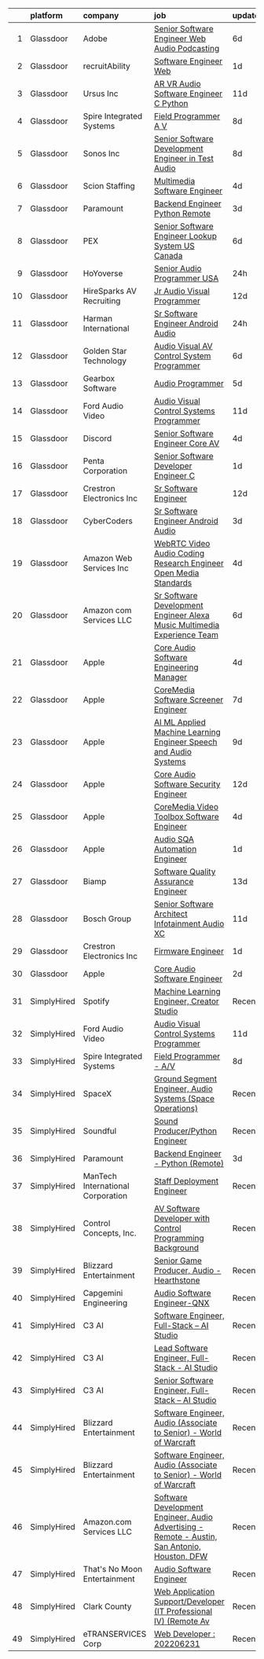 

|    | platform    | company                           | job                                                                                                                                                                                                                                                                                                                                                                                                                                                                                                                                                                                                                                                                                                                                                                                                                                                                                                                                                                                                                                                                                                                                                                                                                                                                                                                                                                                                                                                                                     | update_time   | location                       |
|---:|:------------|:----------------------------------|:----------------------------------------------------------------------------------------------------------------------------------------------------------------------------------------------------------------------------------------------------------------------------------------------------------------------------------------------------------------------------------------------------------------------------------------------------------------------------------------------------------------------------------------------------------------------------------------------------------------------------------------------------------------------------------------------------------------------------------------------------------------------------------------------------------------------------------------------------------------------------------------------------------------------------------------------------------------------------------------------------------------------------------------------------------------------------------------------------------------------------------------------------------------------------------------------------------------------------------------------------------------------------------------------------------------------------------------------------------------------------------------------------------------------------------------------------------------------------------------|:--------------|:-------------------------------|
|  1 | Glassdoor   | Adobe                             | [Senior Software Engineer  Web   Audio   Podcasting ](https://www.glassdoor.com/partner/jobListing.htm?pos=123&ao=1136043&s=58&guid=000001821a6056199dc5dc6ebb6d2b1a&src=GD_JOB_AD&t=SR&vt=w&cs=1_b2affbed&cb=1658299897726&jobListingId=1008002518254&jrtk=3-0-1g8d60lj8khqf801-1g8d60ljng4e4800-64add86b6b132821-)                                                                                                                                                                                                                                                                                                                                                                                                                                                                                                                                                                                                                                                                                                                                                                                                                                                                                                                                                                                                                                                                                                                                                                    | 6d            | New York, NY                   |
|  2 | Glassdoor   | recruitAbility                    | [Software Engineer  Web](https://www.glassdoor.com/partner/jobListing.htm?pos=106&ao=1110586&s=58&guid=000001821a6056199dc5dc6ebb6d2b1a&src=GD_JOB_AD&t=SR&vt=w&ea=1&cs=1_09042fb5&cb=1658299897725&jobListingId=1008012383608&cpc=65CC663E25211861&jrtk=3-0-1g8d60lj8khqf801-1g8d60ljng4e4800-c32dda23dc3b3336--6NYlbfkN0CGG9KWCDlpnNsyBDyIiP_Q0811kl3MMa1wmNp0I1WtkTaTZU1gJWaiKEGe9oYuZ3DEn85oy7iESDMcbMtjjOq54dyTJiC2I0gzc2uKL6YHj_q7MxWyAl5k0J7uyhVaambh6eC1KOorKyCgf6kJ99XOlc8m0DeJZ0Z9-BpZHbpT5haX2C3URofd8oqmCJiFFisLng_EHZ2V4rG27icYJHktTqHAMLo8QxJQWODrapESzYQVGmM8aupRHYQ6aifIvRBihRMiYoON4hRCmAWGi1Ho16R5BGCkSX_Yvs70AhhQjHEtdAIAH6qFtxSTI0Bhoa1U0f5SIWC4UDl360I0C32K3aRtm0JKLKopNmlcdpgUoK_AginP05EPm6EVRzrzxxSJs3GKa2bii4eMj810Vq-UtZbw91YFNirWpDtHOud35HRKEngcUAcNW1aK5Wh7NrQnuwTzM5YRGTee0fGz8oSuh6MNNUwvbcEkI97ysXhvOD0SqwY74h8r4QPlkRl_bDpFWxWQwt6q7aCMSvPrRLtL)                                                                                                                                                                                                                                                                                                                                                                                                                                                                                                                                                                                                       | 1d            | Anaheim, CA                    |
|  3 | Glassdoor   | Ursus  Inc                        | [AR VR Audio Software Engineer   C   Python](https://www.glassdoor.com/partner/jobListing.htm?pos=109&ao=1110586&s=58&guid=000001821a6056199dc5dc6ebb6d2b1a&src=GD_JOB_AD&t=SR&vt=w&ea=1&cs=1_7ff2f5c4&cb=1658299897725&jobListingId=1007993377891&cpc=5EFBB0462F9C6B7A&jrtk=3-0-1g8d60lj8khqf801-1g8d60ljng4e4800-aa3ce2fb02d8ce81--6NYlbfkN0CT8vBT9H5mqECx2dfLV_FONLPDKpIRssxVwtj05Tmm4rA5I0VNOPdM1oYsK66ov5oIrm6uNt0XDvpl2KYEwQICSaD5MLEKBZUJ16SpRSONk4KxDzLgWuNHc-mKZGUkO1IWuKva4frPteSuou09hRerYEP3Zpi81Lc8E9fKSHP7VIDxORxefithbZH9PCMwkDukGkVZREcWMM9hVPJ9fODmdt4RfzPiA7lnwPGjRh2I_k9VvPcZ9j8QIULubvdA6fo_5Nl_hcuOiz1TaPpLI9OQl0YoX_Ue4t-U8z3hCVWY2NboO7bSiJ273qSPoPBwZUJmjPPUGWEHR0nT0T575uWdTPPA7ZjrbbSxGbqVGjyCk1UhyvZhBi-l_V56YZSPh1fZG45zXJbY7DgqN2M7wRciRJWpi53Ck_8btodY9ZcvlXGH7Q_OCQQBwJhZBfpPhnSXGF9VLTinmqh36fa3vohhcIbOlHJ1HtCSIYBTmZ6uvdBmqwggHFPK9Hf-HB5Jnl77UVmsOE_DBI5XauwTSbMDgD2NDFfj4_TugFiP06rIOLRin9YOSnsl8-hMqHAwfE-V-3PyCoMXaFELGCLaoZrSzTHsur-gJVAcx3vIK5h-54kxafJoUwmljvyfbx5d8BPUqzmm2Of3F4eMUnEXKHCeWs_Rtfix840BG5yQhetsni1J3vWvme63x3oR-fR3rqTsLWmEje2Y8ZTGUwphKXniWdh0B8cZ1sA2Uk_B3QN44Bj1j19rylUJ32blSdCM8ipj5VZqDDOzpNHBjNRph07dc9oNvUQVz2XTtnmxeCpBde8htax5HUnynUXl-x9VeJi_hQGr006O06UbwW-p0f1yhu6oToxf8iOlPMonKbqEwlJgcNFkpqBkTtyEYNp79nsPpEgnHpj_XGgdf8lwN-_Ff_DzDFd9knOKdqETeghzOGMA8yCTzxy0IbfwVKa40SkAxqVYdOsfR8QMsoN7go9rxlR0jj9vDa7IGnIiiCboC_evkj5EgHfUNOCutRlILbM%3D)                                                                     | 11d           | Redmond, WA                    |
|  4 | Glassdoor   | Spire Integrated Systems          | [Field Programmer   A V](https://www.glassdoor.com/partner/jobListing.htm?pos=101&ao=1110586&s=58&guid=000001821a6056199dc5dc6ebb6d2b1a&src=GD_JOB_AD&t=SR&vt=w&ea=1&cs=1_429b79d4&cb=1658299897724&jobListingId=1007997639031&cpc=BA15C3E50D27FFE8&jrtk=3-0-1g8d60lj8khqf801-1g8d60ljng4e4800-2397039f547f99e3--6NYlbfkN0CH4aig5Ztd-45FrZS1-WrZIx-owN4hI8D535o7deO_foMxi14zJY8Dl-iXBCi5-CM3w5g23qmJ-ktnjVnjuJBzx-cKeSf6eZw6woDE2hx1_Mnp2EQThVDPCgzoriW_Y-7NSX1ENEAuKAC6sQfhAm68rLxz6MK62uRJ3e5-n5roEiDcmNLtAaNDOdVKuc-mHKrM8kEg_XgmXPDEqK9pQKDGT50wKcPWGJNFFf31e-vrFtm9PnyukUzEDHWgxR3rRMr7-KKhK9nt-a7nWmxHBmQaUF4HC8gDTDcOTZ0AJsoFGvCXVRrcnZ7RiJjeGwBTu299HZGHR3VeD8YfqqWHvfKH5yumucAx1t7B7bUia7RPUaOmIhbgkPuu6DqZL48mBjYAZs_DuzURtzAxeF3kOGZoBQPc_-elUSKmWzLKAqOuhx6OWyjx8UpSlB9Q_V5Zq0UCdSZPGrq-5i2W5brJNCAnMh_ke3X8R9DoTM9jQ69Kx4zUJLzal0WoX1eiMQyiQhY%3D)                                                                                                                                                                                                                                                                                                                                                                                                                                                                                                                                                                                                                         | 8d            | Troy, MI                       |
|  5 | Glassdoor   | Sonos  Inc                        | [Senior Software Development Engineer in Test  Audio](https://www.glassdoor.com/partner/jobListing.htm?pos=115&ao=1136043&s=58&guid=000001821a6056199dc5dc6ebb6d2b1a&src=GD_JOB_AD&t=SR&vt=w&cs=1_a30a4fe7&cb=1658299897725&jobListingId=1007998832395&jrtk=3-0-1g8d60lj8khqf801-1g8d60ljng4e4800-caf06fc64295be09-)                                                                                                                                                                                                                                                                                                                                                                                                                                                                                                                                                                                                                                                                                                                                                                                                                                                                                                                                                                                                                                                                                                                                                                    | 8d            | Boston, MA                     |
|  6 | Glassdoor   | Scion Staffing                    | [Multimedia Software Engineer](https://www.glassdoor.com/partner/jobListing.htm?pos=105&ao=1110586&s=58&guid=000001821a6056199dc5dc6ebb6d2b1a&src=GD_JOB_AD&t=SR&vt=w&ea=1&cs=1_8f3665a6&cb=1658299897725&jobListingId=1008008577735&cpc=42BEC95245890617&jrtk=3-0-1g8d60lj8khqf801-1g8d60ljng4e4800-86843f5f6ef372c1--6NYlbfkN0AxNjU9wWOnkzYrjpAN9mGGJnqCtvXlnsxswceXA4p8arctmlbenC8IxdF6uPF1Mr83u4JysOfJ9jXAqcnIyixLc8sR0avTryqxqhsjIuS_un4kaGkiHc7oTRCi6_p0ngKXsuD1TtQf061AssfLmW1cSOet3uXlgmtmcBNsC50wWFHvEK6xQpPKwv8ACF2HsYrVCodgUGoZe8Oy-B0y-Vqr_sGFGHFkVoXkNcfXOAWoyz0YK5LFmJWT52CXczpU4smUxMeD_bkobAXbUNDHUutN4b1FNfQyptMJA4iDriYfIzmPawgmGRRanw8jzIZveDC7UO9DXdQenofgjKiADhoEhLLMkCbrpOFa5Ew9FYLQwwlkdS0gNHuWT1jFrU9bvE0rg-74cgoUoHpTkLgQVU7ycRM4KrbJeYIt65-HmjDiTENioSTFDUd3ekE3QxgB0LPAl7Uh6RUGZuMNjy7bBpoWNRPmbu5PcyUfFlMEPZYYz1v4A5v0UHVGPZrLhQVt_mnDL2ns7QsJl3VB_n0LA93n)                                                                                                                                                                                                                                                                                                                                                                                                                                                                                                                                                                                                 | 4d            | Redmond, WA                    |
|  7 | Glassdoor   | Paramount                         | [Backend Engineer   Python  Remote ](https://www.glassdoor.com/partner/jobListing.htm?pos=118&ao=1136043&s=58&guid=000001821a6056199dc5dc6ebb6d2b1a&src=GD_JOB_AD&t=SR&vt=w&cs=1_d63ea8a7&cb=1658299897726&jobListingId=1008009866952&jrtk=3-0-1g8d60lj8khqf801-1g8d60ljng4e4800-bc754100c4c9abf7-)                                                                                                                                                                                                                                                                                                                                                                                                                                                                                                                                                                                                                                                                                                                                                                                                                                                                                                                                                                                                                                                                                                                                                                                     | 3d            | New York, NY                   |
|  8 | Glassdoor   | PEX                               | [Senior Software Engineer   Lookup System  US  Canada ](https://www.glassdoor.com/partner/jobListing.htm?pos=114&ao=1136043&s=58&guid=000001821a6056199dc5dc6ebb6d2b1a&src=GD_JOB_AD&t=SR&vt=w&cs=1_70b9fcdb&cb=1658299897725&jobListingId=1008002579764&jrtk=3-0-1g8d60lj8khqf801-1g8d60ljng4e4800-c509ac628109f22c-)                                                                                                                                                                                                                                                                                                                                                                                                                                                                                                                                                                                                                                                                                                                                                                                                                                                                                                                                                                                                                                                                                                                                                                  | 6d            | Remote                         |
|  9 | Glassdoor   | HoYoverse                         | [Senior Audio Programmer  USA ](https://www.glassdoor.com/partner/jobListing.htm?pos=116&ao=1136043&s=58&guid=000001821a6056199dc5dc6ebb6d2b1a&src=GD_JOB_AD&t=SR&vt=w&cs=1_08265382&cb=1658299897726&jobListingId=1008016127424&jrtk=3-0-1g8d60lj8khqf801-1g8d60ljng4e4800-99985eedadb6c43c-)                                                                                                                                                                                                                                                                                                                                                                                                                                                                                                                                                                                                                                                                                                                                                                                                                                                                                                                                                                                                                                                                                                                                                                                          | 24h           | Los Angeles, CA                |
| 10 | Glassdoor   | HireSparks AV Recruiting          | [Jr  Audio Visual Programmer](https://www.glassdoor.com/partner/jobListing.htm?pos=102&ao=1110586&s=58&guid=000001821a6056199dc5dc6ebb6d2b1a&src=GD_JOB_AD&t=SR&vt=w&ea=1&cs=1_f56caeef&cb=1658299897724&jobListingId=1007990589401&cpc=87A0A889578C8297&jrtk=3-0-1g8d60lj8khqf801-1g8d60ljng4e4800-3645d3de07ee691e--6NYlbfkN0CgISsLKYw0qJRFWluNVVgIYeD3xM8qesrjCvAKwjwwKRSQqxAUlElEhVVO1a0J4Unh9MYd1JqPkQC11VzVzI6yg52sATyjgpvMUk0BUitp0u6dvzaBntZv5uGPwrmlY2rICOfOV3e1M7oxBnFa0aB2XTgOd7Gr7MyaAELUGl7tizV7Ga54Kq26hB4Sqs75kd8vYAisTxlvU3-EcqYb1xZin3kU49YgbUfXAIbppttWwo0BPsIVi5Gcrh7oH8NcDMXCGS8WOA2Sg_BXOWbMqrXauKD72LJU15vnTnVzh61L7OzAHOL_I0WVADMioErdOZaIvO0e9UWrNl_wkqMTurnfF4FD_NwPiLvXxrGtpv3ibj9bYM90Ii1EoIj0V6_hahf8OjolqMVrL-LMUzTFCRmBCkfOYAA9xBCaa6W4o8OtEGKf1s5MZIAJzJ-aMRPjbh3julfamsFpZwRz79mW0IH6-8R1tCoBFCPKg3yt-9EEqXTFRzsMwzJxulA36k6lDPDdxHj9xbcZtykqbcV1eiMO)                                                                                                                                                                                                                                                                                                                                                                                                                                                                                                                                                                                                  | 12d           | Richmond, VA                   |
| 11 | Glassdoor   | Harman International              | [Sr  Software Engineer  Android Audio ](https://www.glassdoor.com/partner/jobListing.htm?pos=122&ao=1136043&s=58&guid=000001821a6056199dc5dc6ebb6d2b1a&src=GD_JOB_AD&t=SR&vt=w&cs=1_41c098dd&cb=1658299897726&jobListingId=1008016013396&jrtk=3-0-1g8d60lj8khqf801-1g8d60ljng4e4800-180c0717cd7b2964-)                                                                                                                                                                                                                                                                                                                                                                                                                                                                                                                                                                                                                                                                                                                                                                                                                                                                                                                                                                                                                                                                                                                                                                                  | 24h           | Novi, MI                       |
| 12 | Glassdoor   | Golden Star Technology            | [Audio Visual  AV  Control System Programmer](https://www.glassdoor.com/partner/jobListing.htm?pos=127&ao=1136043&s=58&guid=000001821a6056199dc5dc6ebb6d2b1a&src=GD_JOB_AD&t=SR&vt=w&ea=1&cs=1_ec4ccedc&cb=1658299897731&jobListingId=1008004154703&jrtk=3-0-1g8d60lj8khqf801-1g8d60ljng4e4800-6d71172a998e3432-)                                                                                                                                                                                                                                                                                                                                                                                                                                                                                                                                                                                                                                                                                                                                                                                                                                                                                                                                                                                                                                                                                                                                                                       | 6d            | Cerritos, CA                   |
| 13 | Glassdoor   | Gearbox Software                  | [Audio Programmer](https://www.glassdoor.com/partner/jobListing.htm?pos=117&ao=1136043&s=58&guid=000001821a6056199dc5dc6ebb6d2b1a&src=GD_JOB_AD&t=SR&vt=w&ea=1&cs=1_40350b88&cb=1658299897726&jobListingId=1008004819041&jrtk=3-0-1g8d60lj8khqf801-1g8d60ljng4e4800-0db689fb5b7447f5-)                                                                                                                                                                                                                                                                                                                                                                                                                                                                                                                                                                                                                                                                                                                                                                                                                                                                                                                                                                                                                                                                                                                                                                                                  | 5d            | Frisco, TX                     |
| 14 | Glassdoor   | Ford Audio Video                  | [Audio Visual Control Systems Programmer](https://www.glassdoor.com/partner/jobListing.htm?pos=110&ao=1110586&s=58&guid=000001821a6056199dc5dc6ebb6d2b1a&src=GD_JOB_AD&t=SR&vt=w&ea=1&cs=1_164b7cdc&cb=1658299897725&jobListingId=1007993174545&cpc=8795CF9063CD573D&jrtk=3-0-1g8d60lj8khqf801-1g8d60ljng4e4800-72ff076388985a37--6NYlbfkN0D5Qh5ztHRJazBopTDU4c15ovZ4yuEHLDrRszDAd4mXZRsr2aoL_6kyvfTn-LJU51qS8QQvPgMIFeiwPqFB95YUNuIUE94AGEQQ9fZAZ--u3qbvXZI16PfrVNYdMC6OxIhVDIvZMrzBRCuY6_KMsP0-KyNGMvM_rq_eJ0rjEUtnjT3mHw6fWv0QsXXQARqqmjm3vM2ldlwInn4haKPl-m7S4iMIObbC3nBEwcEniWNYeiOwCM942lgGaPt_3rNxpnLHm7mCvZKyYmQWne44ZI9Ce5HXJBAp6vVOXviNbpzKWrcu7yot44MrP0VB7TmZaBx__fRx08ZHW0vc4UBurUq0KZaxsGtWqXfjZBMOTCcprVtMqQ_IGRMj-EYPiIcLWcfpuCEgtkdPjxLzMCVhOFh-SO6lQEpzJunlN0xIYqg6w5hVPXe1sXV6OVXnhJCbCqRF_ZKl20ODpeey9v10kgLAUZPBL9iTMnNyY1Njxfn3qlkGvAgd5MjmXEDja4wAORkgRzJPZiEcvGWWFTacA_vM)                                                                                                                                                                                                                                                                                                                                                                                                                                                                                                                                                                                      | 11d           | Oklahoma City, OK              |
| 15 | Glassdoor   | Discord                           | [Senior Software Engineer  Core AV](https://www.glassdoor.com/partner/jobListing.htm?pos=119&ao=1136043&s=58&guid=000001821a6056199dc5dc6ebb6d2b1a&src=GD_JOB_AD&t=SR&vt=w&cs=1_d7e5ce9e&cb=1658299897726&jobListingId=1008008919964&jrtk=3-0-1g8d60lj8khqf801-1g8d60ljng4e4800-6663af86e7a690b2-)                                                                                                                                                                                                                                                                                                                                                                                                                                                                                                                                                                                                                                                                                                                                                                                                                                                                                                                                                                                                                                                                                                                                                                                      | 4d            | San Francisco, CA              |
| 16 | Glassdoor   | Penta Corporation                 | [Senior Software Developer   Engineer   C  ](https://www.glassdoor.com/partner/jobListing.htm?pos=113&ao=1136043&s=58&guid=000001821a6056199dc5dc6ebb6d2b1a&src=GD_JOB_AD&t=SR&vt=w&ea=1&cs=1_8eeaed95&cb=1658299897725&jobListingId=1008012139422&jrtk=3-0-1g8d60lj8khqf801-1g8d60ljng4e4800-d2b6598b37c4349b-)                                                                                                                                                                                                                                                                                                                                                                                                                                                                                                                                                                                                                                                                                                                                                                                                                                                                                                                                                                                                                                                                                                                                                                        | 1d            | New Orleans, LA                |
| 17 | Glassdoor   | Crestron Electronics Inc          | [Sr  Software Engineer](https://www.glassdoor.com/partner/jobListing.htm?pos=124&ao=1136043&s=58&guid=000001821a6056199dc5dc6ebb6d2b1a&src=GD_JOB_AD&t=SR&vt=w&cs=1_05309ccc&cb=1658299897730&jobListingId=1007991318867&jrtk=3-0-1g8d60lj8khqf801-1g8d60ljng4e4800-606620f489b5f575-)                                                                                                                                                                                                                                                                                                                                                                                                                                                                                                                                                                                                                                                                                                                                                                                                                                                                                                                                                                                                                                                                                                                                                                                                  | 12d           | Rockleigh, NJ                  |
| 18 | Glassdoor   | CyberCoders                       | [Sr  Software Engineer   Android Audio](https://www.glassdoor.com/partner/jobListing.htm?pos=112&ao=1110586&s=58&guid=000001821a6056199dc5dc6ebb6d2b1a&src=GD_JOB_AD&t=SR&vt=w&ea=1&cs=1_b0e3f12e&cb=1658299897725&jobListingId=1008009977840&cpc=9908D8D4413DBB8A&jrtk=3-0-1g8d60lj8khqf801-1g8d60ljng4e4800-5ac1e77f91dab7e9--6NYlbfkN0CpFJQzrgRR8WqXWK1qKKEqALWJw739KlKqr2H-MSI4eoBlI4EFrmor2FYZMP3muM2LEwq3Xynu78EQAcQ3Bqi32MAstsK8redgtfWGXRF2ifC35gRVWkm5pUoN4wpC0eEfbgHGyKvwd2sbOmn6kGVORMWULKn-ctmh_UMF_Rift4601zERpLNGKYy3kP-qaZ40zHhi6I9oPjXa0sQO01_VF5VGyinuf630pFMxqZ8pWgTPFGjgEKii9UDm2UyGipX14lzCw-3YOWLvdFyd0knpYsJA8jJl7Cx8_PjJZ03lMdoKIMrEsjKOwSA2X9SarZYkuDy3MYJs0k4AIpuo-Vbt8kOBl4tLqP8I50wPNADjVlbK4fpOoAPtC_i6KsXGs9k-mHB8MW6f6BlpyHfUMOmrfHltbDqL9bkD6HxAgDQ-exQ2QuOwshRB6H1cJ8VatcisVUDYBRtFE24vcPSUeJU13CwvrbVV0hp_ETe6gc9t79jJ1J91eMUZyxqdiUsBxJWJTGesFC-1LUPAhEV5REKJLX_J0Mh_4FOinAhIU9X-X0jHTNiLtyYYOsUFjCnAlRf0aPA4eft0eQUrqOuWhZpwGU3HWaONRbc5n99hxQ0SAMx7hQSQB02JwPgr3bJI2wEh3YFHcTnlDSaxefafmtH5wZcAYyENJBUcQVJLZPls92uRAxNoDFu_BVWU29FvcnSQ5knvtzOkxM-UCek2jJdVuKJ2bTJVPvStRVQ_HuyVM7i4ngu660N3SR38Qb1PYBDTjFFrdumwJawvv2nswisPkjWgGsc-i6le5z3EKwmIOqDdzP-OZeFleqXZYWsiMHJERIAdpHSPeZ8SrHyZbCsAPvk4dEgKD1Hcvk_aWNS_1FQihiDNZ5g1rNZn6T7bph8oBarCyIHRZUqQ2nuyr2Go02dvzjVYnTYqKUt22v73xmqKkQaPQd7OExIG5IvJXifm4oBRdvVVp8_EGULOj2Qx4Zl4U3CSVtg%3D)                                                                                                          | 3d            | Encinitas, CA                  |
| 19 | Glassdoor   | Amazon Web Services  Inc          | [WebRTC   Video Audio Coding Research Engineer  Open Media Standards](https://www.glassdoor.com/partner/jobListing.htm?pos=125&ao=1136043&s=58&guid=000001821a6056199dc5dc6ebb6d2b1a&src=GD_JOB_AD&t=SR&vt=w&cs=1_9579e408&cb=1658299897730&jobListingId=1008008707219&jrtk=3-0-1g8d60lj8khqf801-1g8d60ljng4e4800-9c2a35bc84563ab9-)                                                                                                                                                                                                                                                                                                                                                                                                                                                                                                                                                                                                                                                                                                                                                                                                                                                                                                                                                                                                                                                                                                                                                    | 4d            | East Palo Alto, CA             |
| 20 | Glassdoor   | Amazon com Services LLC           | [Sr  Software Development Engineer  Alexa Music Multimedia Experience Team](https://www.glassdoor.com/partner/jobListing.htm?pos=129&ao=1136043&s=58&guid=000001821a6056199dc5dc6ebb6d2b1a&src=GD_JOB_AD&t=SR&vt=w&cs=1_e72d74bd&cb=1658299897731&jobListingId=1008001957051&jrtk=3-0-1g8d60lj8khqf801-1g8d60ljng4e4800-a5865f222abe1876-)                                                                                                                                                                                                                                                                                                                                                                                                                                                                                                                                                                                                                                                                                                                                                                                                                                                                                                                                                                                                                                                                                                                                              | 6d            | Seattle, WA                    |
| 21 | Glassdoor   | Apple                             | [Core Audio Software Engineering Manager](https://www.glassdoor.com/partner/jobListing.htm?pos=126&ao=1136043&s=58&guid=000001821a6056199dc5dc6ebb6d2b1a&src=GD_JOB_AD&t=SR&vt=w&cs=1_68066e4e&cb=1658299897731&jobListingId=1008009264041&jrtk=3-0-1g8d60lj8khqf801-1g8d60ljng4e4800-fe1772c2e2d0a3e9-)                                                                                                                                                                                                                                                                                                                                                                                                                                                                                                                                                                                                                                                                                                                                                                                                                                                                                                                                                                                                                                                                                                                                                                                | 4d            | Cupertino, CA                  |
| 22 | Glassdoor   | Apple                             | [CoreMedia Software Screener Engineer](https://www.glassdoor.com/partner/jobListing.htm?pos=104&ao=1110586&s=58&guid=000001821a6056199dc5dc6ebb6d2b1a&src=GD_JOB_AD&t=SR&vt=w&cs=1_d9c056dc&cb=1658299897724&jobListingId=1007999357343&cpc=8795CF9063CD573D&jrtk=3-0-1g8d60lj8khqf801-1g8d60ljng4e4800-5ddbcdca97016e72--6NYlbfkN0BvKrLyj5gPmtZO9T8euul8TCxuuKNOtzRJOomxnwSEodTz2Bc-sPZlC5mDe-NOaJhDQ-SEHj4phCWpnge87OdxHJsUwnV4M_Mzuc-_RxBIqHo5rEMffnWwsI-zYPZkWbilNmgzkdituaokI-xGuCJtAZB3NAwhLjEWys223VSyLHJE-ksvj8S4hxCjPPRK1yr-b9DwpjD8E0XJrbbDm_B5XZ7UwidjPtGIiUEhhjX4l7_M--MO_Ze2Gca2rE8GDeOeOGhObcJ62HUtkVllu8bioCHS-H4XhtOJ7-ayb0dB69xw90PsKihQdd45ZLkxb8vdtdAWbw9WSSjfHP4kgV58CX6kWJ32TkGjPaml7hxgDTXR5CVA8ndxZ-GjiX_pCOv-f_jwZrFt581qeC_GjpYRqmCTIdugiDPhe4qmwrTjxZxo0xlvVCPGWFT9w6CL-dvvECmp7mA0r-wKXwWAlY20mUyBEJSgopKH6Vbpg2aKMEBm-W4a3i6qRtIJ4yXyNkRw-ZTuHiUBdONZOZxJLJQqLaEDXhxj0qkxYP7DuqOn43L5SryVhr7aFQXbdq_RPQHNdIN-IG-OJo1QfCxXENzVEihZNru_PvPCjvngXwS8A1f47JYR4BSvnUR2kSDdTHWf9nh9mg7Z4kpZBJbm9ZGhqZI6DQrc5J0n-y7muijgmn8p-OlR8rL4LWWaX7oJ0tcBmVs_OQc1WuO03yskFCpamdqct0O04Yyfl-rQ718OZuDT0ENBbWvN-DxGUiohzGzupS5gdyic56LCtnknsam0I13aF1xUbet34_Dlo7rY1roouZ8YMOKLr-I6sMBpWKxmEdFrXbsgYMjp3tgCAuo4t1yilZGdTvruGQU7X9Pf3FN--tq1JCj9wTN_mvG0RPhmTWk92c1IukQe6r_IN5V7CkyhsOtYn6zs26cNzCLIvxBReK3V7BJLDE-HaDdQFOvol_ZcfyxCP_KEQv-S41FU)                                                                                                                              | 7d            | San Diego, CA                  |
| 23 | Glassdoor   | Apple                             | [AI ML   Applied Machine Learning Engineer  Speech and Audio Systems](https://www.glassdoor.com/partner/jobListing.htm?pos=128&ao=1136043&s=58&guid=000001821a6056199dc5dc6ebb6d2b1a&src=GD_JOB_AD&t=SR&vt=w&cs=1_a7eb4668&cb=1658299897731&jobListingId=1007996386680&jrtk=3-0-1g8d60lj8khqf801-1g8d60ljng4e4800-24c1d9da24f75876-)                                                                                                                                                                                                                                                                                                                                                                                                                                                                                                                                                                                                                                                                                                                                                                                                                                                                                                                                                                                                                                                                                                                                                    | 9d            | Seattle, WA                    |
| 24 | Glassdoor   | Apple                             | [Core Audio Software Security Engineer](https://www.glassdoor.com/partner/jobListing.htm?pos=120&ao=1136043&s=58&guid=000001821a6056199dc5dc6ebb6d2b1a&src=GD_JOB_AD&t=SR&vt=w&cs=1_8b78f27e&cb=1658299897726&jobListingId=1007991720693&jrtk=3-0-1g8d60lj8khqf801-1g8d60ljng4e4800-6678b6db18921c11-)                                                                                                                                                                                                                                                                                                                                                                                                                                                                                                                                                                                                                                                                                                                                                                                                                                                                                                                                                                                                                                                                                                                                                                                  | 12d           | Cupertino, CA                  |
| 25 | Glassdoor   | Apple                             | [CoreMedia Video Toolbox Software Engineer](https://www.glassdoor.com/partner/jobListing.htm?pos=108&ao=1110586&s=58&guid=000001821a6056199dc5dc6ebb6d2b1a&src=GD_JOB_AD&t=SR&vt=w&cs=1_c2946121&cb=1658299897724&jobListingId=1008009138645&cpc=AC285F3A3ECA6BB0&jrtk=3-0-1g8d60lj8khqf801-1g8d60ljng4e4800-1f9cfe7e86b5b2a0--6NYlbfkN0BvKrLyj5gPmtZO9T8euul8TCxuuKNOtzRJOomxnwSEodTz2Bc-sPZlC5mDe-NOaJhD_Bkt0MftzV6HNkf3iH5C-gDV5Z6RmFNLmPBZAnWt4LqG2FsQJus6ufqmPnE6A0izbS0UuNxE5wCPoBM2bGBI9Kq0K8JSkf-6Pb_JmDENLspY5N3KRgsbFCfw3XGldHRSl73wBKFdApPriB-bM_fGMbQimwqRoacPr1Kqq3dRG88O2_mmlVZhvwbwaiaiSuXuk4pHA3U0TiDqJFL5-XmaJQOldMpfCcGvlkBvxtk_d9AbOECW-RSAX0u6k9nkGJz8AVznFFBHNIqJqGsyP9I6q99NHfRP_4clpvDmJqGNvWau59fDC_dUjFPVsvrcHT-uyQnsKmlZjUEJIRvCfG1TgWkhvF5LkoPPhcqOh6GFNRWIgSl8ZeNMCxKQbwj-DRlKZRWxPMYmI4gnI3sWsFnG9igEI-60L_ZGED2_u8gv29i2BxWyfjrpwzF-OD2XUme4NkSBLl48INBWGGQGZMLaoUo8RHZ9KC4NeP0qPMD21peB3ZjYhSWTKJplAcMCXC2q_z87-A0G7eU_aEbY-DMS2wpdYlTZ7TcxrQ8GbP-ojJTce-xWKJo-BOYsQsTUrA4mZx3xBbsC8rG4oQJMEbcnLkbIOMSEqaYCYsb0UmrUEDIC0e0g97OKOM3FDb04YjR_T02-IvaPxuusaEI5WToNA8aJM7jkOlzWP6mdgVL3IeyO876K_kFYCZXVaxPo-zYO6AJVtLtpU3J7BZ6qolzdAiwwRmLLHkIyed15BB700h1GLTC_HpMIb31pOv9sTOzUQokDdIH5bhWiy3Za8uVJ87pK7MByRwINobQWrYsoajvgOqVYf5e98fsKiSVnf1iPpcrRIB-LLH-pMlJ0YeFLRJ2ZTxGUj37aDYi0Wdr2D7OmC_Pz4r_OzAbDIJfyM_L6d5R0WQlVUAnAD3dCMIm6ks0OKiAExGY%3D)                                                                                                           | 4d            | San Diego, CA                  |
| 26 | Glassdoor   | Apple                             | [Audio SQA Automation Engineer](https://www.glassdoor.com/partner/jobListing.htm?pos=111&ao=1110586&s=58&guid=000001821a6056199dc5dc6ebb6d2b1a&src=GD_JOB_AD&t=SR&vt=w&cs=1_7976111a&cb=1658299897725&jobListingId=1008011631874&cpc=2CAED5C921A5F994&jrtk=3-0-1g8d60lj8khqf801-1g8d60ljng4e4800-6f0b2645d9b190f4--6NYlbfkN0BvKrLyj5gPmtZO9T8euul8TCxuuKNOtzRJOomxnwSEodTz2Bc-sPZlO_uSwsktAehW9BTMFjf2ROErCor4Fze26t37i2J25gBVxPdm14Mojr04C0qfv3aYVECFy1ONjm0ICraexMvZWKejA9IG8rZUQaVhYveXeGxMC6oI9yk-0hcOo4ixn02bAO5-U2tFmoYNieUgW1zSmLxjvXAVJwCTkVwiVAPjG0kwfYovI7Tn6SbvpSPMJCJ3CixxAf_q9QtDQ2C8iQ8r98PlXO38F8xm4rBWjGqlBabj1_-fYS52e1mYU8rlf0GFyPVYAsx5yBirpjm4ncQwFFNcMKRo1Rt0VnxilcsBLG_Y7ECwLvvO1kTCRD3PcpWYZz15mrq7BOE_bI9nn7ea7_s9J4I_KPOQYMU-HpyhWVrops6G9U_rJZGxDVeC7VKLctGf6mxOKuf1IvG90C5dq6wvyTSWgKWqFcV0P0OV44aeNLJw6gUINdZRUoM6k0NyR7TtxoOzqO1T1HbKjWNoEGQgaXtp5dotXynljjHu7lDSOUohBQWnJRvzpOPlby71ABNZ5j85KyHdkW90ZJEQk0TWqyfCb5CDK8d4_-n7K4-IvZyNuCQDZfwazNif-LfysyqO9lgbGH9JdVoYeiJK2g1MHg1oUQmFaKj-I2jSLPvE7LHooIA1Nc5KuM5w4iVB1Ij5TFJHhgNcFJsjTEJnxIzfpX2mZjS9nse9lI6twN3dJkNFMpsm0bqgvg420SfSZFQJupC3wxF5jTvg3t9xQAym0KfpgSQMQh40JPqVZKV0w2pyV0Q82gxFosp0CklCwTavXt-tX55qCyeOdPcyWNyC777kWzwI3s8sOEM2a3JpxgGnG59qSy5u7dYt767O_eLrRZItFrM3Y1pcdA39Uwuy7xlK5C6tW6B7oyDxCYMom2ZYGCYaNfYMDxAkWC31o7nhzaipGuxYtFW4-4nI-1fYbJThqvJ-i_XL3hUw8hStdFGjhbwbHA%3D%3D)                                                                                                         | 1d            | Cupertino, CA                  |
| 27 | Glassdoor   | Biamp                             | [Software Quality Assurance Engineer](https://www.glassdoor.com/partner/jobListing.htm?pos=130&ao=1136043&s=58&guid=000001821a6056199dc5dc6ebb6d2b1a&src=GD_JOB_AD&t=SR&vt=w&ea=1&cs=1_55e913af&cb=1658299897731&jobListingId=1007988994624&jrtk=3-0-1g8d60lj8khqf801-1g8d60ljng4e4800-c47b8132f48a1980-)                                                                                                                                                                                                                                                                                                                                                                                                                                                                                                                                                                                                                                                                                                                                                                                                                                                                                                                                                                                                                                                                                                                                                                               | 13d           | Beaverton, OR                  |
| 28 | Glassdoor   | Bosch Group                       | [Senior Software Architect   Infotainment Audio   XC](https://www.glassdoor.com/partner/jobListing.htm?pos=103&ao=1110586&s=58&guid=000001821a6056199dc5dc6ebb6d2b1a&src=GD_JOB_AD&t=SR&vt=w&cs=1_64f23eb6&cb=1658299897724&jobListingId=1007993990765&cpc=8B69257BFB62E45C&jrtk=3-0-1g8d60lj8khqf801-1g8d60ljng4e4800-97c4a49673345f65--6NYlbfkN0C6GWNaujYxALY5cE2_tEHrxFJ_nxpjx3wh1ke1yD6QSF_gWAnu0BYVTdBq5zeqwu_8DmFWRnjnvDhdNu-cJxR5N4E-bjSweJk9l9eYPftDHB3hXsAqXT5jCLzUQFc5uuBbTNam9R7FrKuErp9LNIP5p5pBorowlr8Y7Tr0ILl5Q39Xqd6gCnAdMsMHtj3zrdgSfsvBBUIv-FJ251muqJvzAncYTr3UEiQ1w4Ql4ado-5l4vuRGqtwp_nB7LOtu8yv0Y3vKllYq7WQy4x3O4ZmmyJcwlG9UtM9jacAQoFV0URd2iIIgxMPSWhuuE_QoKn6Jvh_53DsE91BbwYDhOzsYdN4nyvgfCA7xu_bP-R9YbUgZxvFV3G7hJzu1H__JFYAYQpVqJpn4TlNnr1Q1srka-xYFaz85pvJ1pwvtzbtnblkL7JvBO3ozWyGwMZn8G5EbNLgyoR7yYibV0WL_YrOcNgzXXjwk9Hk1PisC7k9PIGAqKkFeCjO0dwT44QhCOZXvpEqe2xuhBZ2K_CIf7rE_TSBNE9o8Tx1MO9g3XYwiRUSWpSzTEdYa7Va2UjOAg_rzUf8iX7ZF1xJljSKvMY-INCyNQUw9NlR0Jzalztmod5vlFZ-fD0H4SDBULfu9ZZW65j-xetxEx1d0qsTjZfO316QjMahJRRooeDd-p_gI6GcgrOTWTWYTHsCYZqM0WSQY2h7Q61y28dzlj6-Wx0JDBGQGoAnz4A-40aWYopvU3k2CrmKtsenVmJJ4LsU9gD9_F1Gkl5Tku7Ns-eZ0zs0pHjbT1VbWDxeh8v4AO-IU23CFW07bnalzNY67lmYZuJdmxpmPFBl4OEhL840swQHhN1gyuK9ATA0d6gknnGO4JjjHXYorusCiMfZMNS7Xmf7z0HEhu5HCaPgGfcB7mw40VUlNGu5Js1Oi6HAew5jDFnoMV_ilDtHq5xtacKw_nnG37_wH20z2Cg8mOQrYnA8gkF5kCMkeK_1mHrHdzdD0YLyl3YoK_GYHmVoMy5x4NdjOT6qxBsUdO6Cg8gG_D-F8lMpEFojXhwvRRVNlRZxNU0KsYjnGOWa8C5r5vCALXo0%3D) | 11d           | Plymouth, MI                   |
| 29 | Glassdoor   | Crestron Electronics Inc          | [Firmware Engineer](https://www.glassdoor.com/partner/jobListing.htm?pos=121&ao=1136043&s=58&guid=000001821a6056199dc5dc6ebb6d2b1a&src=GD_JOB_AD&t=SR&vt=w&cs=1_a5998c44&cb=1658299897726&jobListingId=1008013100826&jrtk=3-0-1g8d60lj8khqf801-1g8d60ljng4e4800-a7e468b43761b07b-)                                                                                                                                                                                                                                                                                                                                                                                                                                                                                                                                                                                                                                                                                                                                                                                                                                                                                                                                                                                                                                                                                                                                                                                                      | 1d            | Rockleigh, NJ                  |
| 30 | Glassdoor   | Apple                             | [Core Audio Software Engineer](https://www.glassdoor.com/partner/jobListing.htm?pos=107&ao=1110586&s=58&guid=000001821a6056199dc5dc6ebb6d2b1a&src=GD_JOB_AD&t=SR&vt=w&cs=1_4d990521&cb=1658299897724&jobListingId=1008010117633&cpc=654405A9B1E0A9F5&jrtk=3-0-1g8d60lj8khqf801-1g8d60ljng4e4800-ced040b886f772b0--6NYlbfkN0BvKrLyj5gPmtZO9T8euul8TCxuuKNOtzRJOomxnwSEodTz2Bc-sPZl29JElYHfcoSRKsq68AVNiDcyVnK-LGYxcX0LBFdzR0aUDa4ZGNmWzNY0pY1aoSXDuA4k22fhhx50WxVe1GGX0knDpSWmYrI8apzLOaDvcxRqhxcxlaAWadXo-PR92AsRz8l-RrKIql7XGPFsXaXyQG-ZbZrod4oOuZmSSYfxF0IkUyE3jr2EGbOsxVaoeIp__TrZZOx-D0UXQxPtAq_FjiN8symIHsRJJeCa-qLsZW5zea5a5VPP15mSrl4RZa_Btto3-HY7AeoiI7XmsaH5051lBp9MDzgvehx4wLmzxErkkUW1HepcpsaL3PslFljFakDwkTW03nw_zVF9YGi1BynzvQ1u9HFQVa8tPRsrLssJM_vFOrOql4VhXZiVQ8R72NeSAHi72MtdjCdmNLDU219hdTG4Iiu4LSdz37RrqFgfVtJwlGL4fqUPjvbnzJOa-SMmMLrjz0g8B6Y-5u9H3FTTyBbIIw-vgzE3CtBIRvKjXoQkc_oycnVWaP7fMIst48GQxDjpBbwChD06cIDxGvRPvZ7xDqg_LP0jot0lFVCBHVdlRaPvvoaGjDPV6tSlaFiMGLdqksdfsRBKrhND1bGzqwl6Y326dGATlQNOsLm9qsoWpNgsLmDwG63fgOXzygArVaF8SO0p1p2L6Zj2IqnEIVYYSX8VA9cQpxJboHZn2pEUBh8_Fj7NvhRPV3qJSR6ex0gn8jEk0VC6G7SGuWT0BQ2oiowNc9lBBOWaXIrmIOjDwuwsbo3q6JwllY0vgifXGt0Pd-zJeoQDoX4TretMaazpQRB5j1R3UhKUjGXm3GOjt7-91JXoAI19qZHNZT-dyW_eJ-4Dduhk8s6L9TJUucpHNg5Nq8M-dqRT1aIkpRpz4Cr_w_2RBcqOr4Mj-dxfJZH53--7aW7FzZLzJg%3D%3D)                                                                                                                                          | 2d            | Culver City, CA                |
| 31 | SimplyHired | Spotify                           | [Machine Learning Engineer, Creator Studio](https://www.simplyhired.com/job/bnNu0vH-gWzF7ZFA5MauF5HRIsdYKtxYS3Nir7I-kqV0Thsa5RU5LA?q=sound+developer)                                                                                                                                                                                                                                                                                                                                                                                                                                                                                                                                                                                                                                                                                                                                                                                                                                                                                                                                                                                                                                                                                                                                                                                                                                                                                                                                   | Recently      | New York, NY                   |
| 32 | SimplyHired | Ford Audio Video                  | [Audio Visual Control Systems Programmer](https://www.simplyhired.com/job/s5I8ozO77TDb63Qd-4k6rWvLs_rITmiAb0mEQHH9m7Gz9QAsIgjISA?q=sound+developer)                                                                                                                                                                                                                                                                                                                                                                                                                                                                                                                                                                                                                                                                                                                                                                                                                                                                                                                                                                                                                                                                                                                                                                                                                                                                                                                                     | 11d           | Phoenix, AZ                    |
| 33 | SimplyHired | Spire Integrated Systems          | [Field Programmer - A/V](https://www.simplyhired.com/job/YpXiIqhvPQrEkz1ixQSVqF-TYtRjC-1UTDn8qKPdKcdE_yxcDWBb6A?q=sound+developer)                                                                                                                                                                                                                                                                                                                                                                                                                                                                                                                                                                                                                                                                                                                                                                                                                                                                                                                                                                                                                                                                                                                                                                                                                                                                                                                                                      | 8d            | Troy, MI                       |
| 34 | SimplyHired | SpaceX                            | [Ground Segment Engineer, Audio Systems (Space Operations)](https://www.simplyhired.com/job/__Y6qElV8H-v2CBYirJlvZccc1zdaJlZ8zp5iysKn5IB9GUumXchtQ?q=sound+developer)                                                                                                                                                                                                                                                                                                                                                                                                                                                                                                                                                                                                                                                                                                                                                                                                                                                                                                                                                                                                                                                                                                                                                                                                                                                                                                                   | Recently      | Hawthorne, CA                  |
| 35 | SimplyHired | Soundful                          | [Sound Producer/Python Engineer](https://www.simplyhired.com/job/fKwTfqRWVzhZJJT6yoybTUB5_pL76wxlddnu6kqy2_naoU7JVaHVBQ?q=sound+developer)                                                                                                                                                                                                                                                                                                                                                                                                                                                                                                                                                                                                                                                                                                                                                                                                                                                                                                                                                                                                                                                                                                                                                                                                                                                                                                                                              | Recently      | Remote                         |
| 36 | SimplyHired | Paramount                         | [Backend Engineer - Python (Remote)](https://www.simplyhired.com/job/ugbAAEzmxspzmrEKt0nrfrZ_oXVe96FrYXHW4lH6jjYpnC_94ScnVw?q=sound+developer)                                                                                                                                                                                                                                                                                                                                                                                                                                                                                                                                                                                                                                                                                                                                                                                                                                                                                                                                                                                                                                                                                                                                                                                                                                                                                                                                          | 3d            | New York, NY                   |
| 37 | SimplyHired | ManTech International Corporation | [Staff Deployment Engineer](https://www.simplyhired.com/job/yPDQ9_tPGp_8aufyeI2VJy4oOgwa1eZMATiJXNsYgtEmMWFMC5VaPQ?q=sound+developer)                                                                                                                                                                                                                                                                                                                                                                                                                                                                                                                                                                                                                                                                                                                                                                                                                                                                                                                                                                                                                                                                                                                                                                                                                                                                                                                                                   | Recently      | Patuxent River, MD             |
| 38 | SimplyHired | Control Concepts, Inc.            | [AV Software Developer with Control Programming Background](https://www.simplyhired.com/job/zf3YnnJDNiC6b0ESIfX1wb6GR5YzneQS6hftmUv4-Y_toUSDhN2jMQ?q=sound+developer)                                                                                                                                                                                                                                                                                                                                                                                                                                                                                                                                                                                                                                                                                                                                                                                                                                                                                                                                                                                                                                                                                                                                                                                                                                                                                                                   | Recently      | Fairfield, NJ                  |
| 39 | SimplyHired | Blizzard Entertainment            | [Senior Game Producer, Audio - Hearthstone](https://www.simplyhired.com/job/bGMgp3plSRbaKHkgl9P0Ahibp-_tgMMlCJ7rZEExkPQM-N_LYuhlbw?q=sound+developer)                                                                                                                                                                                                                                                                                                                                                                                                                                                                                                                                                                                                                                                                                                                                                                                                                                                                                                                                                                                                                                                                                                                                                                                                                                                                                                                                   | Recently      | Irvine, CA                     |
| 40 | SimplyHired | Capgemini Engineering             | [Audio Software Engineer-QNX](https://www.simplyhired.com/job/PukCn5c0YkczLS9XEUe4tc5PCt4zU0TPuQdkBzKm3vRCDZIU_1rfkQ?q=sound+developer)                                                                                                                                                                                                                                                                                                                                                                                                                                                                                                                                                                                                                                                                                                                                                                                                                                                                                                                                                                                                                                                                                                                                                                                                                                                                                                                                                 | Recently      | Remote                         |
| 41 | SimplyHired | C3 AI                             | [Software Engineer, Full-Stack – AI Studio](https://www.simplyhired.com/job/w7odw9CW6-rAmc3SKnqDraVx_S3e7H2b_nRzXhSlA9-otNeYfFDpSA?q=sound+developer)                                                                                                                                                                                                                                                                                                                                                                                                                                                                                                                                                                                                                                                                                                                                                                                                                                                                                                                                                                                                                                                                                                                                                                                                                                                                                                                                   | Recently      | Redwood City, CA               |
| 42 | SimplyHired | C3 AI                             | [Lead Software Engineer, Full-Stack - AI Studio](https://www.simplyhired.com/job/H179kApGOEcQfHF242ksIaPnIsxDhH9QSagQ3kCA415NtESqmRz8-Q?q=sound+developer)                                                                                                                                                                                                                                                                                                                                                                                                                                                                                                                                                                                                                                                                                                                                                                                                                                                                                                                                                                                                                                                                                                                                                                                                                                                                                                                              | Recently      | Redwood City, CA               |
| 43 | SimplyHired | C3 AI                             | [Senior Software Engineer, Full-Stack – AI Studio](https://www.simplyhired.com/job/FzukuoEGq5ILur6RoOsvU9-taFzQsRJOBOHTyHgX5x2Cf4uZuyvANA?q=sound+developer)                                                                                                                                                                                                                                                                                                                                                                                                                                                                                                                                                                                                                                                                                                                                                                                                                                                                                                                                                                                                                                                                                                                                                                                                                                                                                                                            | Recently      | Redwood City, CA               |
| 44 | SimplyHired | Blizzard Entertainment            | [Software Engineer, Audio (Associate to Senior) - World of Warcraft](https://www.simplyhired.com/job/odcnVPcL4QPACt7wzLJ3Ryp4adGbC-M3fWQGlTNGX7GyvAyEnceQ8w?q=sound+developer)                                                                                                                                                                                                                                                                                                                                                                                                                                                                                                                                                                                                                                                                                                                                                                                                                                                                                                                                                                                                                                                                                                                                                                                                                                                                                                          | Recently      | Irvine, CA                     |
| 45 | SimplyHired | Blizzard Entertainment            | [Software Engineer, Audio (Associate to Senior) - World of Warcraft](https://www.simplyhired.com/job/odcnVPcL4QPACt7wzLJ3Ryp4adGbC-M3fWQGlTNGX7GyvAyEnceQ8w?q=sound+developer)                                                                                                                                                                                                                                                                                                                                                                                                                                                                                                                                                                                                                                                                                                                                                                                                                                                                                                                                                                                                                                                                                                                                                                                                                                                                                                          | Recently      | Irvine, CA                     |
| 46 | SimplyHired | Amazon.com Services LLC           | [Software Development Engineer, Audio Advertising - Remote - Austin, San Antonio, Houston, DFW](https://www.simplyhired.com/job/7ofiYw1vxgvIzdxIVf-bFLB5cXZEqrNeH33xl86PVN1HvmXUOdGXQg?q=sound+developer)                                                                                                                                                                                                                                                                                                                                                                                                                                                                                                                                                                                                                                                                                                                                                                                                                                                                                                                                                                                                                                                                                                                                                                                                                                                                               | Recently      | Austin, TX                     |
| 47 | SimplyHired | That's No Moon Entertainment      | [Audio Software Engineer](https://www.simplyhired.com/job/PeHcY4nu4_AAV4ySAye_gbuB1HVyHY1ueTMtae_8GhH791BRHgMABQ?q=sound+developer)                                                                                                                                                                                                                                                                                                                                                                                                                                                                                                                                                                                                                                                                                                                                                                                                                                                                                                                                                                                                                                                                                                                                                                                                                                                                                                                                                     | Recently      | Los Angeles, CA                |
| 48 | SimplyHired | Clark County                      | [Web Application Support/Developer (IT Professional IV) (Remote Av](https://www.simplyhired.com/job/G5bH2wPL7KD2OdxpREua5L3ZDvncholNyHW5H1o5ZyGvtHGyVnDA5A?q=sound+developer)                                                                                                                                                                                                                                                                                                                                                                                                                                                                                                                                                                                                                                                                                                                                                                                                                                                                                                                                                                                                                                                                                                                                                                                                                                                                                                           | Recently      | Vancouver, WA                  |
| 49 | SimplyHired | eTRANSERVICES Corp                | [Web Developer : 202206231](https://www.simplyhired.com/job/JUeRNLg2fVrm3JVsaF6MpsEN21RsMKhbHj4OoiYktxJLwL50Sav-SA?q=sound+developer)                                                                                                                                                                                                                                                                                                                                                                                                                                                                                                                                                                                                                                                                                                                                                                                                                                                                                                                                                                                                                                                                                                                                                                                                                                                                                                                                                   | Recently      | Fredericksburg, VA +1 location |